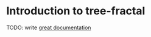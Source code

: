 # Introduction to tree-fractal

TODO: write [great documentation](http://jacobian.org/writing/what-to-write/)
